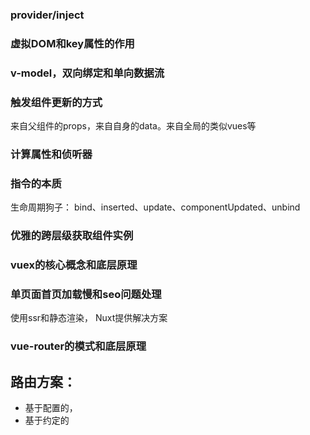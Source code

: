 ### provider/inject
### 虚拟DOM和key属性的作用
### v-model，双向绑定和单向数据流
### 触发组件更新的方式
来自父组件的props，来自自身的data。来自全局的类似vues等
### 计算属性和侦听器
### 指令的本质
生命周期狗子：
bind、inserted、update、componentUpdated、unbind
### 优雅的跨层级获取组件实例

### vuex的核心概念和底层原理

### 单页面首页加载慢和seo问题处理
使用ssr和静态渲染， Nuxt提供解决方案

### vue-router的模式和底层原理

## 路由方案：
- 基于配置的，
- 基于约定的